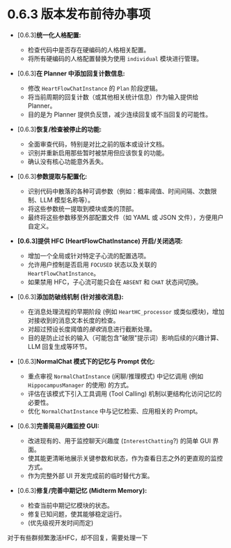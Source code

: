 # 0.6.3 版本发布前待办事项

- [0.6.3]**统一化人格配置:**
    - 检查代码中是否存在硬编码的人格相关配置。
    - 将所有硬编码的人格配置替换为使用 `individual` 模块进行管理。

- [0.6.3]**在 Planner 中添加回复计数信息:**
    - 修改 `HeartFlowChatInstance` 的 `Plan` 阶段逻辑。
    - 将当前周期的回复计数（或其他相关统计信息）作为输入提供给 Planner。
    - 目的是为 Planner 提供负反馈，减少连续回复或不当回复的可能性。

- [0.6.3]**恢复/检查被停止的功能:**
    - 全面审查代码，特别是对比之前的版本或设计文档。
    - 识别并重新启用那些暂时被禁用但应该恢复的功能。
    - 确认没有核心功能意外丢失。

- [0.6.3]**参数提取与配置化:**
    - 识别代码中散落的各种可调参数（例如：概率阈值、时间间隔、次数限制、LLM 模型名称等）。
    - 将这些参数统一提取到模块或类的顶部。
    - 最终将这些参数移至外部配置文件（如 YAML 或 JSON 文件），方便用户自定义。

- **[0.6.3]提供 HFC (HeartFlowChatInstance) 开启/关闭选项:**
    - 增加一个全局或针对特定子心流的配置选项。
    - 允许用户控制是否启用 `FOCUSED` 状态以及关联的 `HeartFlowChatInstance`。
    - 如果禁用 HFC，子心流可能只会在 `ABSENT` 和 `CHAT` 状态间切换。

- [0.6.3]**添加防破线机制 (针对接收消息):**
    - 在消息处理流程的早期阶段 (例如 `HeartHC_processor` 或类似模块)，增加对接收到的消息文本长度的检查。
    - 对超过预设长度阈值的*接收*消息进行截断处理。
    - 目的是防止过长的输入（可能包含"破限"提示词）影响后续的兴趣计算、LLM 回复生成等环节。

- [0.6.3]**NormalChat 模式下的记忆与 Prompt 优化:**
    - 重点审视 `NormalChatInstance` (闲聊/推理模式) 中记忆调用 (例如 `HippocampusManager` 的使用) 的方式。
    - 评估在该模式下引入工具调用 (Tool Calling) 机制以更结构化访问记忆的必要性。
    - 优化 `NormalChatInstance` 中与记忆检索、应用相关的 Prompt。

- [0.6.3]**完善简易兴趣监控 GUI:**
    - 改进现有的、用于监控聊天兴趣度 (`InterestChatting`?) 的简单 GUI 界面。
    - 使其能更清晰地展示关键参数和状态，作为查看日志之外的更直观的监控方式。
    - 作为完整外部 UI 开发完成前的临时替代方案。

- [0.6.3]**修复/完善中期记忆 (Midterm Memory):**
    - 检查当前中期记忆模块的状态。
    - 修复已知问题，使其能够稳定运行。
    - (优先级视开发时间而定)


对于有些群频繁激活HFC，却不回复，需要处理一下
